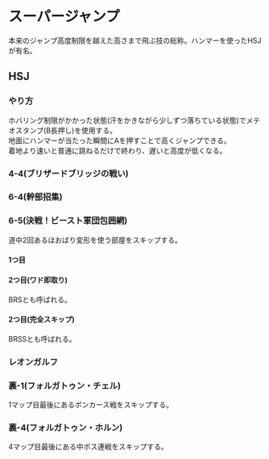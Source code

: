 # スーパージャンプ

本来のジャンプ高度制限を越えた高さまで飛ぶ技の総称。ハンマーを使ったHSJが有名。

## HSJ
### やり方
ホバリング制限がかかった状態(汗をかきながら少しずつ落ちている状態)でメテオスタンプ(B長押し)を使用する。<br>
地面にハンマーが当たった瞬間にAを押すことで高くジャンプできる。<br>
着地より速いと普通に跳ねるだけで終わり、遅いと高度が低くなる。
### 4-4(ブリザードブリッジの戦い)


### 6-4(幹部招集)


### 6-5(決戦！ビースト軍団包囲網)
道中2回あるほおばり変形を使う部屋をスキップする。
#### 1つ目

#### 2つ目(ワド即取り)
BRSとも呼ばれる。

#### 2つ目(完全スキップ)
BRSSとも呼ばれる。

### レオンガルフ



### 裏-1(フォルガトゥン・チェル)
1マップ目最後にあるボンカース戦をスキップする。

### 裏-4(フォルガトゥン・ホルン)
4マップ目最後にある中ボス連戦をスキップする。